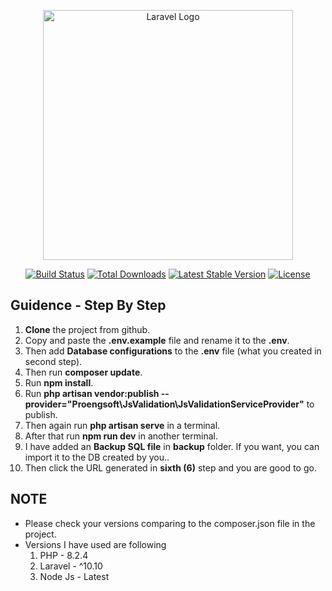<p align="center"><a href="https://laravel.com" target="_blank"><img src="https://raw.githubusercontent.com/laravel/art/master/logo-lockup/5%20SVG/2%20CMYK/1%20Full%20Color/laravel-logolockup-cmyk-red.svg" width="400" alt="Laravel Logo"></a></p>

<p align="center">
<a href="https://github.com/laravel/framework/actions"><img src="https://github.com/laravel/framework/workflows/tests/badge.svg" alt="Build Status"></a>
<a href="https://packagist.org/packages/laravel/framework"><img src="https://img.shields.io/packagist/dt/laravel/framework" alt="Total Downloads"></a>
<a href="https://packagist.org/packages/laravel/framework"><img src="https://img.shields.io/packagist/v/laravel/framework" alt="Latest Stable Version"></a>
<a href="https://packagist.org/packages/laravel/framework"><img src="https://img.shields.io/packagist/l/laravel/framework" alt="License"></a>
</p>

## Guidence - Step By Step

1. **Clone** the project from github.
2. Copy and paste the **.env.example** file and rename it to the **.env**.
3. Then add **Database configurations** to the **.env** file (what you created in second step).
4. Then run **composer update**.
5. Run **npm install**.
6. Run **php artisan vendor:publish --provider="Proengsoft\JsValidation\JsValidationServiceProvider"** to publish.
7. Then again run **php artisan serve** in a terminal.
8. After that run **npm run dev** in another terminal.
9. I have added an **Backup SQL file** in **backup** folder. If you want, you can import it to the DB created by you..
10. Then click the URL generated in **sixth (6)** step and you are good to go.

## NOTE

-   Please check your versions comparing to the composer.json file in the project.
-   Versions I have used are following
    1. PHP - 8.2.4
    2. Laravel - ^10.10
    3. Node Js - Latest
